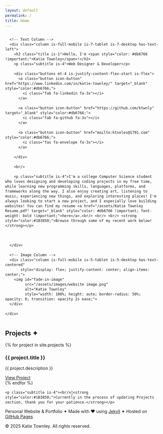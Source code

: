 ```yaml
---
layout: default
permalink: /
title: Home
---
```


<section id="hero" class="section no-x-padding">
  <div class="container wide">
    <div class="columns is-vcentered is-variable is-6 is-multiline padded-content">

      <!-- Text Column -->
      <div class="column is-full-mobile is-7-tablet is-7-desktop has-text-left">
        <h2 class="title is-1">Hello, I'm <span style="color: #db6766 !important;">Katie Townley</span>!</h2>
        <p class="subtitle is-4">Web Designer & Developer</p>

        <div class="buttons mt-4 is-justify-content-flex-start is-flex">
          <a class="button icon-button" href="https://www.linkedin.com/in/katie-townley/" target="_blank" style="color:#db6766;">
            <i class="fab fa-linkedin fa-3x"></i>
          </a>

          <a class="button icon-button" href="https://github.com/ktwnly" target="_blank" style="color:#db6766;">
            <i class="fab fa-github fa-3x"></i>
          </a>

          <a class="button icon-button" href="mailto:ktnoles@1791.com" style="color:#db6766;">
            <i class="fas fa-envelope fa-3x"></i>
          </a>
          
        </div>

        <br/>

        <p class="subtitle is-4">I'm a college Computer Science student who loves designing and developing coding projects in my free time, while learning new programming skills, languages, platforms, and frameworks along the way. I also enjoy creating art, listening to music, experiencing new things, and exploring interesting places! I'm always looking to start a new project, and I especially love building websites! You can find my resume <a href="/assets/Katie Townley Resume.pdf" target="_blank" style="color: #db6766 !important; font-weight: bold !important;">here</a>.<br/> <br/> <br/> <strong style="color:#1B3850;">Browse through some of my recent work below!</strong></p>


        
      </div>

      <!-- Image Column -->
      <div class="column is-full-mobile is-5-tablet is-5-desktop has-text-centered" 
           style="display: flex; justify-content: center; align-items: center;">
        <img id="fade-in-image" 
             src="/assets/images/website image.png" 
             alt="Katie Townley"
             style="width: 100%; height: auto; border-radius: 50%; opacity: 0; transition: opacity 2s ease;">
      </div>

    </div>
  </div>
</section>

<script>
  document.addEventListener("DOMContentLoaded", function () {
    const img = document.getElementById("fade-in-image");
    setTimeout(() => {
      img.style.opacity = 1;
    }, 300); // delay before fade-in starts
  });
</script>


<section id="projects" class="section no-x-padding">
  <div class="container wide">
    <div class="padded-content">
    <h2 class="title is-2">Projects &#10022;</h2>
    {% for project in site.projects %}
      <div class="box">
        <h3>{{ project.title }}</h3>
        <p>{{ project.description }}</p>
        <a href="{{ project.external_url }}" target="_blank">View Project</a>
      </div>
    {% endfor %}

    <p class="subtitle is-4"><br/>🚧<strong style="color:#1B3850;">Currently in the process of updating Projects section, thank you for your patience.</strong></p>


      
  </div>
  </div>
</section>



<section id="contact" class="section no-x-padding has-text-centered">
  <div class="container wide padded-content">
    <p>Personal Website & Portfolio &#10022; Made with &hearts; using <a href="https://jekyllrb.com" target="_blank">Jekyll</a> &#10022; Hosted on <a href="https://pages.github.com" target="_blank">GitHub Pages</a></p>
    <p>&copy; 2025 Katie Townley. All rights reserved.</p>
  </div>
</section>

